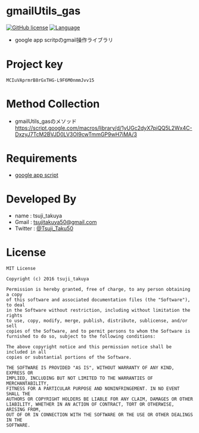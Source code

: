 # gmailUtils_gas
[![GitHub license](https://img.shields.io/badge/license-MIT-brightgreen.svg)](https://github.com/konifar/fab-transformation/blob/master/LICENSE)
[![Language](http://img.shields.io/badge/language-javascript-brightgreen.svg?style=flat
)](https://developers.google.com/apps-script/)

- google app scritpのgmail操作ライブラリ

# Project key

```
MCIuVAprmrB8rGxTHG-L9F6M0nmmJvv15
```

# Method Collection
- gmailUtils_gasのメソッド  
   https://script.google.com/macros/library/d/1yUGc2dyX7piQQ5L2Wx4C-DxzyJ7TcM2BVJD0LV3OI9cwTmmGP9wH7iMA/3

# Requirements
- [google app script](https://developers.google.com/apps-script/)

# Developed By
- name : tsuji_takuya
- Gmail : tsujitakuya50@gmail.com
- Twitter : [@Tsuji_Taku50](https://twitter.com/Tsuji_Taku50)

# License
```
MIT License

Copyright (c) 2016 tsuji_takuya

Permission is hereby granted, free of charge, to any person obtaining a copy
of this software and associated documentation files (the "Software"), to deal
in the Software without restriction, including without limitation the rights
to use, copy, modify, merge, publish, distribute, sublicense, and/or sell
copies of the Software, and to permit persons to whom the Software is
furnished to do so, subject to the following conditions:

The above copyright notice and this permission notice shall be included in all
copies or substantial portions of the Software.

THE SOFTWARE IS PROVIDED "AS IS", WITHOUT WARRANTY OF ANY KIND, EXPRESS OR
IMPLIED, INCLUDING BUT NOT LIMITED TO THE WARRANTIES OF MERCHANTABILITY,
FITNESS FOR A PARTICULAR PURPOSE AND NONINFRINGEMENT. IN NO EVENT SHALL THE
AUTHORS OR COPYRIGHT HOLDERS BE LIABLE FOR ANY CLAIM, DAMAGES OR OTHER
LIABILITY, WHETHER IN AN ACTION OF CONTRACT, TORT OR OTHERWISE, ARISING FROM,
OUT OF OR IN CONNECTION WITH THE SOFTWARE OR THE USE OR OTHER DEALINGS IN THE
SOFTWARE.

```
